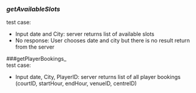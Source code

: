 ### _getAvailableSlots_  
test case:  
- Input date and City: server returns list of available slots  
- No response: User chooses date and city but there is no result return from the server  

###getPlayerBookings_  
test case:
- Input date, City, PlayerID: server returns list of all player bookings (courtID, startHour, endHour, venueID, centreID)
